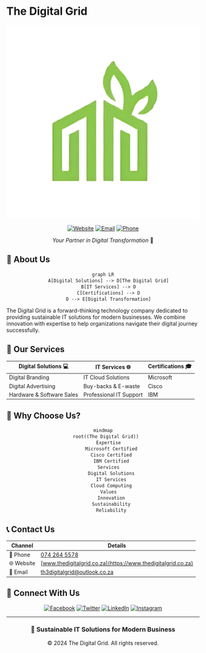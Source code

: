 # The Digital Grid
<div align="center">

![The Digital Grid Logo](https://raw.githubusercontent.com/The-Digital-Grid/www/1df933d7fef5865c9892194bfc50e3843ebb0ccf/logo%20(Logo)_transparent.svg)

[![Website](https://img.shields.io/badge/Website-thedigitalgrid.co.za-green?style=for-the-badge)](https://www.thedigitalgrid.co.za)
[![Email](https://img.shields.io/badge/Email-th3digitalgrid%40outlook.co.za-blue?style=for-the-badge&logo=microsoft-outlook)](mailto:th3digitalgrid@outlook.co.za)
[![Phone](https://img.shields.io/badge/Phone-074_264_5578-orange?style=for-the-badge&logo=phone)](tel:0742645578)

*Your Partner in Digital Transformation* 🚀
</div>

## 🌟 About Us

<div align="center">

```mermaid
graph LR
    A[Digital Solutions] --> D[The Digital Grid]
    B[IT Services] --> D
    C[Certifications] --> D
    D --> E[Digital Transformation]
```

</div>

The Digital Grid is a forward-thinking technology company dedicated to providing sustainable IT solutions for modern businesses. We combine innovation with expertise to help organizations navigate their digital journey successfully.

## 🎯 Our Services

<div align="center">

| Digital Solutions 💻 | IT Services 🌐 | Certifications 🎓 |
|-------------------|--------------|----------------|
| Digital Branding | IT Cloud Solutions | Microsoft |
| Digital Advertising | Buy-backs & E-waste | Cisco |
| Hardware & Software Sales | Professional IT Support | IBM |

</div>

## 💫 Why Choose Us?

<div align="center">

```mermaid
mindmap
  root((The Digital Grid))
    Expertise
      Microsoft Certified
      Cisco Certified
      IBM Certified
    Services
      Digital Solutions
      IT Services
      Cloud Computing
    Values
      Innovation
      Sustainability
      Reliability
```

</div>

## 📞 Contact Us

<div align="center">

| Channel | Details |
|---------|---------|
| 📱 Phone | [074 264 5578](tel:0742645578) |
| 🌐 Website | [www.thedigitalgrid.co.za](https://www.thedigitalgrid.co.za) |
| 📧 Email | [th3digitalgrid@outlook.co.za](mailto:th3digitalgrid@outlook.co.za) |

</div>

## 🔗 Connect With Us

<div align="center">

[![Facebook](https://img.shields.io/badge/Facebook-1877F2?style=for-the-badge&logo=facebook&logoColor=white)](#)
[![Twitter](https://img.shields.io/badge/Twitter-1DA1F2?style=for-the-badge&logo=twitter&logoColor=white)](#)
[![LinkedIn](https://img.shields.io/badge/LinkedIn-0077B5?style=for-the-badge&logo=linkedin&logoColor=white)](#)
[![Instagram](https://img.shields.io/badge/Instagram-E4405F?style=for-the-badge&logo=instagram&logoColor=white)](#)

</div>

---

<div align="center">

### 🌱 Sustainable IT Solutions for Modern Business

© 2024 The Digital Grid. All rights reserved.

</div>
